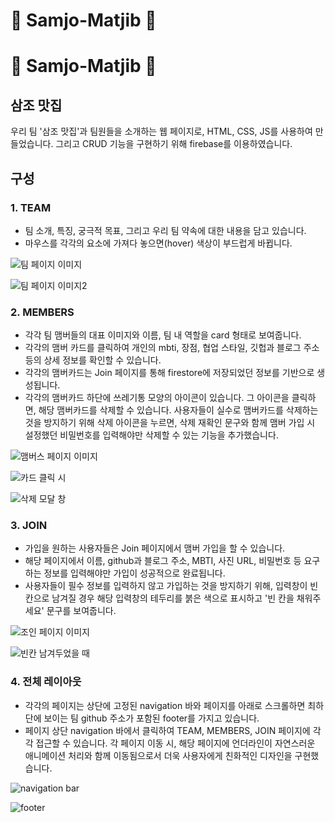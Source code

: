 # 🍳 Samjo-Matjib 🥘
# 🍳 Samjo-Matjib 🥘

## 삼조 맛집

우리 팀 '삼조 맛집'과 팀원들을 소개하는 웹 페이지로, HTML, CSS, JS를 사용하여 만들었습니다.
그리고 CRUD 기능을 구현하기 위해 firebase를 이용하였습니다.

## 구성

### 1. TEAM

- 팀 소개, 특징, 궁극적 목표, 그리고 우리 팀 약속에 대한 내용을 담고 있습니다.
- 마우스를 각각의 요소에 가져다 놓으면(hover) 색상이 부드럽게 바뀝니다.

![팀 페이지 이미지](./images_readme/image.png)

![팀 페이지 이미지2](./images_readme/image-4.png)

### 2. MEMBERS

- 각각 팀 맴버들의 대표 이미지와 이름, 팀 내 역할을 card 형태로 보여줍니다.
- 각각의 맴버 카드를 클릭하여 개인의 mbti, 장점, 협업 스타일, 깃헙과 블로그 주소 등의 상세 정보를 확인할 수 있습니다.
- 각각의 맴버카드는 Join 페이지를 통해 firestore에 저장되었던 정보를 기반으로 생성됩니다.
- 각각의 맴버카드 하단에 쓰레기통 모양의 아이콘이 있습니다. 그 아이콘을 클릭하면, 해당 맴버카드를 삭제할 수 있습니다. 사용자들이 실수로 맴버카드를 삭제하는 것을 방지하기 위해 삭제 아이콘을 누르면, 삭제 재확인 문구와 함께 맴버 가입 시 설정했던 비밀번호를 입력해야만 삭제할 수 있는 기능을 추가했습니다.

![맴버스 페이지 이미지](./images_readme/image-1.png)

![카드 클릭 시](./images_readme/mage-2.png)

![삭제 모달 창](./images_readme/image-3.png)

### 3. JOIN

- 가입을 원하는 사용자들은 Join 페이지에서 맴버 가입을 할 수 있습니다.
- 해당 페이지에서 이름, github과 블로그 주소, MBTI, 사진 URL, 비밀번호 등 요구하는 정보를 입력해야만 가입이 성공적으로 완료됩니다.
- 사용자들이 필수 정보를 입력하지 않고 가입하는 것을 방지하기 위해, 입력창이 빈칸으로 남겨질 경우 해당 입력창의 테두리를 붉은 색으로 표시하고 '빈 칸을 채워주세요' 문구를 보여줍니다.

![조인 페이지 이미지](./images_readme/image-5.png)

![빈칸 남겨두었을 때](./images_readme/image-6.png)

### 4. 전체 레이아웃

- 각각의 페이지는 상단에 고정된 navigation 바와 페이지를 아래로 스크롤하면 최하단에 보이는 팀 github 주소가 포함된 footer를 가지고 있습니다.
- 페이지 상단 navigation 바에서 클릭하여 TEAM, MEMBERS, JOIN 페이지에 각각 접근할 수 있습니다. 각 페이지 이동 시, 해당 페이지에 언더라인이 자연스러운 애니메이션 처리와 함께 이동됨으로서 더욱 사용자에게 친화적인 디자인을 구현했습니다.

![navigation bar](./images_readme/image-8.png)

![footer](./images_readme/image-7.png)
